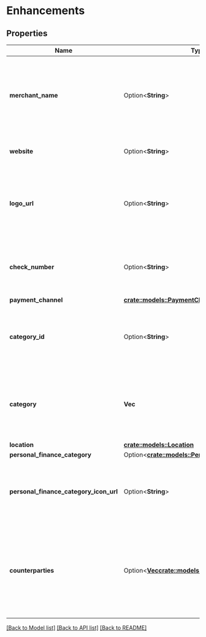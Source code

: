 # Enhancements

## Properties

Name | Type | Description | Notes
------------ | ------------- | ------------- | -------------
**merchant_name** | Option<**String**> | The name of the primary counterparty, such as the merchant or the financial institution, as extracted by Plaid from the raw description. | [optional]
**website** | Option<**String**> | The website associated with this transaction, if available. | [optional]
**logo_url** | Option<**String**> | The URL of a logo associated with this transaction, if available. The logo is formatted as a 100x100 pixel PNG file. | [optional]
**check_number** | Option<**String**> | The check number of the transaction. This field is only populated for check transactions. | [optional]
**payment_channel** | [**crate::models::PaymentChannel**](PaymentChannel.md) |  | 
**category_id** | Option<**String**> | The ID of the category to which this transaction belongs. For a full list of categories, see [`/categories/get`](https://plaid.com/docs/api/products/transactions/#categoriesget). | 
**category** | **Vec<String>** | A hierarchical array of the categories to which this transaction belongs. For a full list of categories, see [`/categories/get`](https://plaid.com/docs/api/products/transactions/#categoriesget). | 
**location** | [**crate::models::Location**](Location.md) |  | 
**personal_finance_category** | Option<[**crate::models::PersonalFinanceCategory**](PersonalFinanceCategory.md)> |  | [optional]
**personal_finance_category_icon_url** | Option<**String**> | A link to the icon associated with the primary personal finance category. The logo will always be 100x100 pixels. | [optional]
**counterparties** | Option<[**Vec<crate::models::Counterparty>**](Counterparty.md)> | The counterparties present in the transaction. Counterparties, such as the merchant or the financial institution, are extracted by Plaid from the raw description. | [optional]

[[Back to Model list]](../README.md#documentation-for-models) [[Back to API list]](../README.md#documentation-for-api-endpoints) [[Back to README]](../README.md)


